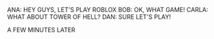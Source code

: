 ANA: HEY GUYS, LET'S PLAY ROBLOX
BOB: OK, WHAT GAME!
CARLA: WHAT ABOUT TOWER OF HELL?
DAN: SURE LET'S PLAY!

A FEW MINUTES LATER
